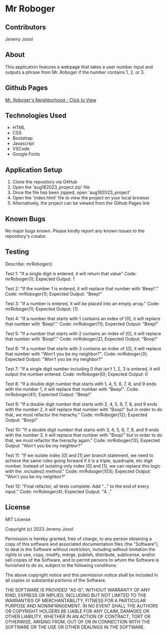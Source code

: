 # Mr Roboger

## Contributors
Jeremy Josol

## About
This application features a webpage that takes a user number input and outputs a phrase from Mr. Roboger if the number contains 1, 2, or 3.

## Github Pages
[Mr. Roboger's Neighborhood - Click to View](https://jeremyjosol.github.io/aug182023_project/)

## Technologies Used
* HTML
* CSS
* Bootstrap
* Javascript
* VSCode
* Google Fonts

## Application Setup
1. Clone the repository via GitHub
2. Open the 'aug182023_project.zip' file
3. Once the file has been zipped, open 'aug182023_project'
4. Open the 'index.html' file to view the project on your local browser
5. Alternatively, the project can be viewed from the Github Pages link

## Known Bugs
No major bugs known. Please kindly report any known issues to the repository's creator.

## Testing

Describe: mrRoboger()

Test 1: "If a single digit is entered, it will return that value"
Code: mrRoboger(1);
Expected Output: 1

Test 2: "If the number 1 is entered, it will replace that number with 'Beep!'."
Code: mrRoboger(1);
Expected Output: "Beep!"

Test 3: "If a number is entered, it will be placed into an empty array."
Code: mrRoboger(1);
Expected Output: [1]

Test 4: "If a number that starts with 1 contains an index of [0], it will replace that number with 'Beep!'."
Code: mrRoboger(11);
Expected Output: "Beep!"

Test 5: "If a number that starts with 2 contains an index of [0], it will replace that number with 'Boop!'."
Code: mrRoboger(2);
Expected Output: "Boop!"

Test 6: "If a number that starts with 3 contains an index of [0], it will replace that number with "Won't you be my neighbor?".
Code: mrRoboger(3);
Expected Output: "Won't you be my neighbor?"

Test 7: "If a single digit number including 0 that isn't 1, 2, 3 is entered, it will output the number entered.
Code: mrRoboger(0);
Expected Output: 0

Test 8: "If a double digit number that starts with 1, 4, 5, 6, 7, 8, and 9 ends with the number 1, it will replace that number with "Beep!".
Code: mrRoboger(41);
Expected Output: "Beep!"

Test 9: "If a double digit number that starts with 2, 4, 5, 6, 7, 8, and 9 ends with the number 2, it will replace that number with "Boop!" but in order to do that, we must refactor the hierachy."
Code: mrRoboger(12);
Expected Output: "Boop!"

Test 10: "If a double digit number that starts with 3, 4, 5, 6, 7, 8, and 9 ends with the number 3, it will replace that number with "Boop!" but in order to do that, we must refactor the hierachy again."
Code: mrRoboger(13);
Expected Output: "Won't you be my neighbor?"

Test 11: "If we isolate index [0] and [1] per branch statement, we need to achieve the same rules going forward if it is a triple, quadruple, etc digit number. Instead of isolating only index [0] and [1], we can replace this logic with the .includes() method."
Code: mrRoboger(103);
Expected Output: "Won't you be my neighbor?"

Test 12: "Final refactor, all tests complete. Add "..." to the end of every input."
Code: mrRoboger(4);
Expected Output: "4..."

## License

MIT License

Copyright (c) 2023 Jeremy Josol

Permission is hereby granted, free of charge, to any person obtaining a copy
of this software and associated documentation files (the "Software"), to deal
in the Software without restriction, including without limitation the rights
to use, copy, modify, merge, publish, distribute, sublicense, and/or sell
copies of the Software, and to permit persons to whom the Software is
furnished to do so, subject to the following conditions:

The above copyright notice and this permission notice shall be included in all
copies or substantial portions of the Software.

THE SOFTWARE IS PROVIDED "AS IS", WITHOUT WARRANTY OF ANY KIND, EXPRESS OR
IMPLIED, INCLUDING BUT NOT LIMITED TO THE WARRANTIES OF MERCHANTABILITY,
FITNESS FOR A PARTICULAR PURPOSE AND NONINFRINGEMENT. IN NO EVENT SHALL THE
AUTHORS OR COPYRIGHT HOLDERS BE LIABLE FOR ANY CLAIM, DAMAGES OR OTHER
LIABILITY, WHETHER IN AN ACTION OF CONTRACT, TORT OR OTHERWISE, ARISING FROM,
OUT OF OR IN CONNECTION WITH THE SOFTWARE OR THE USE OR OTHER DEALINGS IN THE
SOFTWARE.
